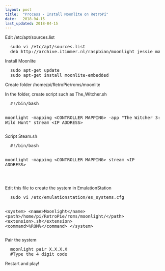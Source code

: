 ```yaml
---
layout: post
title:  "Process - Install Moonlite on RetroPi"
date:   2018-04-15
last_updated: 2018-04-15
---
```


<p id="bkmrk-edit-%2Fetc%2Fapt%2Fsource">Edit /etc/apt/sources.list</p>
<pre class="code" id="bkmrk-sudo-vi-%2Fetc%2Fapt%2Fsou">  sudo vi /etc/apt/sources.list
  deb http://archive.itimmer.nl/raspbian/moonlight jessie main</pre>
<p id="bkmrk-install-moonlite">Install Moonlite</p>
<pre class="code" id="bkmrk-sudo-apt-get-update-">  sudo apt-get update
  sudo apt-get install moonlite-embedded</pre>
<p id="bkmrk-create-folder-%2Fhome%2F">Create folder /home/pi/RetroPie/roms/moonlite</p>
<p id="bkmrk-create-script-like-t">In the folder, create script such as The_Witcher.sh</p>
<pre class="code" id="bkmrk-%23%21%2Fbin%2Fbash-moonligh">  #!/bin/bash
  
  moonlight  -mapping &lt;CONTROLLER MAPPING&gt; -app "The Witcher 3: Wild Hunt" stream &lt;IP ADDRESS&gt;</pre>
<p id="bkmrk-script-steam.sh">Script Steam.sh</p>
<pre class="code" id="bkmrk-%23%21%2Fbin%2Fbash-moonligh-0">  #!/bin/bash
  
  moonlight -mapping  &lt;CONTROLLER MAPPING&gt; stream &lt;IP ADDRESS&gt;</pre>
<p id="bkmrk-%C2%A0"> </p>
<p id="bkmrk-edit-this-file-to-cr">Edit this file to create the system in EmulationStation</p>
<pre class="code" id="bkmrk-sudo-vi-%2Fetc%2Femulati">  sudo vi /etc/emulationstation/es_systems.cfg
  
  &lt;system&gt;
    &lt;name&gt;Moonlight&lt;/name&gt;
    &lt;path&gt;/home/pi/RetroPie/roms/moonlight/&lt;/path&gt;
    &lt;extension&gt;.sh&lt;/extension&gt;
    &lt;command&gt;%ROM%&lt;/command&gt;
  &lt;/system&gt;</pre>
<p id="bkmrk-pair-the-system">Pair the system</p>
<pre class="code" id="bkmrk-moonlight-pair-x.x.x">  moonlight pair X.X.X.X
  #Type the 4 digit code</pre>
<p id="bkmrk-restart-and-play%21">Restart and play!</p>
